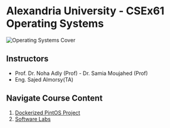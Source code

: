 # Alexandria University - CSEx61 Operating Systems

![Operating Systems Cover](assets/cover.png)

## Instructors

* Prof. Dr. Noha Adly (Prof) - Dr. Samia Moujahed (Prof)
* Eng. Sajed Almorsy(TA)

## Navigate Course Content

1. [Dockerized PintOS Project](https://github.com/SajedHassan/CSEx61-dockerized-pintos/blob/main/Installation_with_docker.md)
2. [Software Labs](Labs/README.md)
